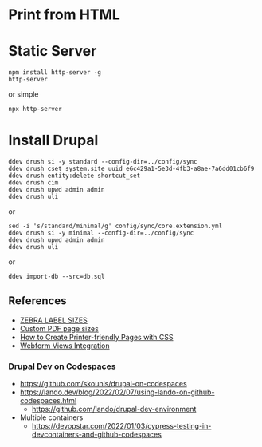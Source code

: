 # Print from HTML

# Static Server
```
npm install http-server -g 
http-server
```
or simple

```
npx http-server
```
# Install Drupal 
```
ddev drush si -y standard --config-dir=../config/sync
ddev drush cset system.site uuid e6c429a1-5e3d-4fb3-a8ae-7a6dd01cb6f9
ddev drush entity:delete shortcut_set
ddev drush cim
ddev drush upwd admin admin
ddev drush uli
```
or
```
sed -i 's/standard/minimal/g' config/sync/core.extension.yml
ddev drush si -y minimal --config-dir=../config/sync
ddev drush upwd admin admin
ddev drush uli
```
or
```
ddev import-db --src=db.sql
``` 


## References
* [ZEBRA LABEL SIZES](https://www.labelvalue.com/zebra-label-sizes)
* [Custom PDF page sizes](https://answers.microsoft.com/en-us/windows/forum/all/microsoft-print-to-pdf-custom-paper-sizes-possible/90ed3d48-1ece-4ca5-8d3b-ff0af24a7b37)
* [How to Create Printer-friendly Pages with CSS](https://www.sitepoint.com/css-printer-friendly-pages/)
* [Webform Views Integration](https://www.drupal.org/project/webform_views)



### Drupal Dev on Codespaces
* https://github.com/skounis/drupal-on-codespaces
* https://lando.dev/blog/2022/02/07/using-lando-on-github-codespaces.html
     * https://github.com/lando/drupal-dev-environment
* Multiple containers
     * https://devopstar.com/2022/01/03/cypress-testing-in-devcontainers-and-github-codespaces   
